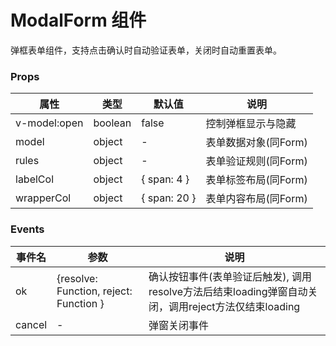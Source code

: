 # ModalForm 组件
弹框表单组件，支持点击确认时自动验证表单，关闭时自动重置表单。

### Props

| 属性 | 类型 | 默认值 | 说明 |
| --- | --- | --- | --- |
| v-model:open | boolean | false | 控制弹框显示与隐藏 |
| model | object | - | 表单数据对象(同Form) |
| rules | object | - | 表单验证规则(同Form) |
| labelCol | object | { span: 4 } | 表单标签布局(同Form) |
| wrapperCol | object | { span: 20 } | 表单内容布局(同Form) |

### Events
| 事件名 | 参数 | 说明 |
| --- | --- | --- |
| ok | {resolve: Function, reject: Function } | 确认按钮事件(表单验证后触发), 调用resolve方法后结束loading弹窗自动关闭，调用reject方法仅结束loading |
| cancel | - | 弹窗关闭事件 |
